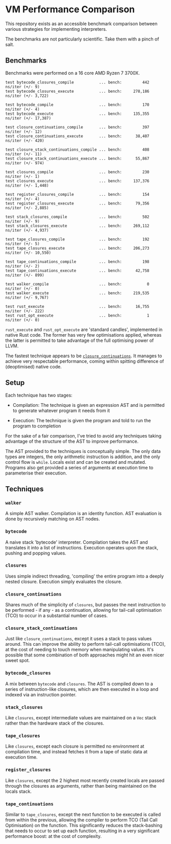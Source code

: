 # VM Performance Comparison

This repository exists as an accessible benchmark comparison between various strategies for implementing interpreters.

The benchmarks are not particularly scientific. Take them with a pinch of salt.

## Benchmarks

Benchmarks were performed on a 16 core AMD Ryzen 7 3700X.

```
test bytecode_closures_compile           ... bench:         442 ns/iter (+/- 9)
test bytecode_closures_execute           ... bench:     278,186 ns/iter (+/- 3,722)

test bytecode_compile                    ... bench:         170 ns/iter (+/- 4)
test bytecode_execute                    ... bench:     135,355 ns/iter (+/- 17,387)

test closure_continuations_compile       ... bench:         397 ns/iter (+/- 12)
test closure_continuations_execute       ... bench:      38,407 ns/iter (+/- 420)

test closure_stack_continuations_compile ... bench:         408 ns/iter (+/- 11)
test closure_stack_continuations_execute ... bench:      55,867 ns/iter (+/- 974)

test closures_compile                    ... bench:         230 ns/iter (+/- 1)
test closures_execute                    ... bench:     137,376 ns/iter (+/- 1,448)

test register_closures_compile           ... bench:         154 ns/iter (+/- 4)
test register_closures_execute           ... bench:      79,356 ns/iter (+/- 2,885)

test stack_closures_compile              ... bench:         502 ns/iter (+/- 9)
test stack_closures_execute              ... bench:     269,112 ns/iter (+/- 4,937)

test tape_closures_compile               ... bench:         192 ns/iter (+/- 5)
test tape_closures_execute               ... bench:     206,273 ns/iter (+/- 10,550)

test tape_continuations_compile          ... bench:         198 ns/iter (+/- 2)
test tape_continuations_execute          ... bench:      42,758 ns/iter (+/- 899)

test walker_compile                      ... bench:           0 ns/iter (+/- 0)
test walker_execute                      ... bench:     219,535 ns/iter (+/- 9,767)

test rust_execute                        ... bench:      16,755 ns/iter (+/- 222)
test rust_opt_execute                    ... bench:           1 ns/iter (+/- 0)
```

`rust_execute` and `rust_opt_execute` are 'standard candles', implemented in native Rust code. The former has very few
optimisations applied, whereas the latter is permitted to take advantage of the full optimising power of LLVM.

The fastest technique appears to be [`closure_continuations`](#closure_continuations). It manages to achieve very
respectable performance, coming within spitting difference of (deoptimised) native code.

## Setup

Each technique has two stages:

- Compilation: The technique is given an expression AST and is permitted to generate whatever program it needs from it

- Execution: The technique is given the program and told to run the program to completion

For the sake of a fair comparison, I've tried to avoid any techniques taking advantage of the structure of the AST to
improve performance.

The AST provided to the techniques is conceptually simple. The only data types are integers, the only arithmetic
instruction is addition, and the only control flow is `while`. Locals exist and can be created and mutated. Programs
also get provided a series of arguments at execution time to parameterise their execution.

## Techniques

### `walker`

A simple AST walker. Compilation is an identity function. AST evaluation is done by recursively matching on AST nodes.

### `bytecode`

A naive stack 'bytecode' interpreter. Compilation takes the AST and translates it into a list of instructions. Execution
operates upon the stack, pushing and popping values.

### `closures`

Uses simple indirect threading, 'compiling' the entire program into a deeply nested closure. Execution simply evaluates
the closure.

### `closure_continuations`

Shares much of the simplicity of `closures`, but passes the next instruction to be performed - if any - as a continuation,
allowing for tail-call optimisation (TCO) to occur in a substantial number of cases.

### `closure_stack_continuations`

Just like `closure_continuations`, except it uses a stack to pass values around. This can improve the ability to perform
tail-call optimisations (TCO), at the cost of needing to touch memory when manipulating values. It's possible that some
combination of both approaches might hit an even nicer sweet spot.

### `bytecode_closures`

A mix between `bytecode` and `closures`. The AST is compiled down to a series of instruction-like closures, which are
then executed in a loop and indexed via an instruction pointer.

### `stack_closures`

Like `closures`, except intermediate values are maintained on a `Vec` stack rather than the hardware stack of the
closures.

### `tape_closures`

Like `closures`, except each closure is permitted no environment at compilation time, and instead fetches it from a tape
of static data at execution time.

### `register_closures`

Like `closures`, except the 2 highest most recently created locals are passed through the closures as arguments, rather
than being maintained on the locals stack.

### `tape_continuations`

Similar to `tape_closures`, except the next function to be executed is called from within the previous, allowing the
compiler to perform TCO (Tail Call Optimisation) on the function. This significantly reduces the stack-bashing that
needs to occur to set up each function, resulting in a very significant performance boost: at the cost of complexity.
